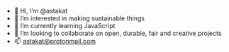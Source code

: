 - 👋 Hi, I’m @astakat
- 👀 I’m interested in making sustainable things
- 🌱 I’m currently learning JavaScript
- 💞️ I’m looking to collaborate on open, durable, fair and creative projects
- 📫 astakat@protonmail.com

